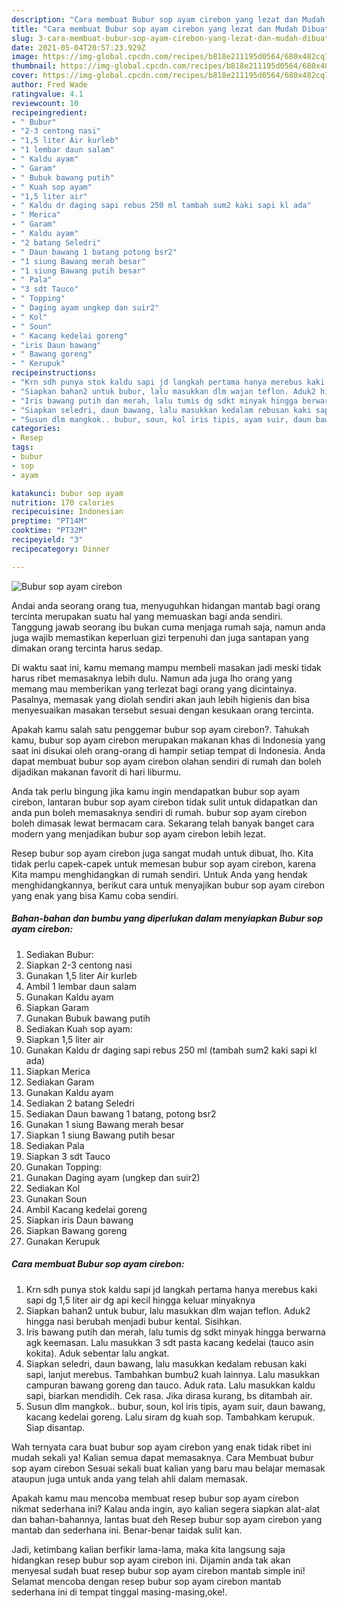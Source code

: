 ```yaml
---
description: "Cara membuat Bubur sop ayam cirebon yang lezat dan Mudah Dibuat"
title: "Cara membuat Bubur sop ayam cirebon yang lezat dan Mudah Dibuat"
slug: 3-cara-membuat-bubur-sop-ayam-cirebon-yang-lezat-dan-mudah-dibuat
date: 2021-05-04T20:57:23.929Z
image: https://img-global.cpcdn.com/recipes/b818e211195d0564/680x482cq70/bubur-sop-ayam-cirebon-foto-resep-utama.jpg
thumbnail: https://img-global.cpcdn.com/recipes/b818e211195d0564/680x482cq70/bubur-sop-ayam-cirebon-foto-resep-utama.jpg
cover: https://img-global.cpcdn.com/recipes/b818e211195d0564/680x482cq70/bubur-sop-ayam-cirebon-foto-resep-utama.jpg
author: Fred Wade
ratingvalue: 4.1
reviewcount: 10
recipeingredient:
- " Bubur"
- "2-3 centong nasi"
- "1,5 liter Air kurleb"
- "1 lembar daun salam"
- " Kaldu ayam"
- " Garam"
- " Bubuk bawang putih"
- " Kuah sop ayam"
- "1,5 liter air"
- " Kaldu dr daging sapi rebus 250 ml tambah sum2 kaki sapi kl ada"
- " Merica"
- " Garam"
- " Kaldu ayam"
- "2 batang Seledri"
- " Daun bawang 1 batang potong bsr2"
- "1 siung Bawang merah besar"
- "1 siung Bawang putih besar"
- " Pala"
- "3 sdt Tauco"
- " Topping"
- " Daging ayam ungkep dan suir2"
- " Kol"
- " Soun"
- " Kacang kedelai goreng"
- "iris Daun bawang"
- " Bawang goreng"
- " Kerupuk"
recipeinstructions:
- "Krn sdh punya stok kaldu sapi jd langkah pertama hanya merebus kaki sapi dg 1,5 liter air dg api kecil hingga keluar minyaknya"
- "Siapkan bahan2 untuk bubur, lalu masukkan dlm wajan teflon. Aduk2 hingga nasi berubah menjadi bubur kental. Sisihkan."
- "Iris bawang putih dan merah, lalu tumis dg sdkt minyak hingga berwarna agk keemasan. Lalu masukkan 3 sdt pasta kacang kedelai (tauco asin kokita). Aduk sebentar lalu angkat."
- "Siapkan seledri, daun bawang, lalu masukkan kedalam rebusan kaki sapi, lanjut merebus. Tambahkan bumbu2 kuah lainnya. Lalu masukkan campuran bawang goreng dan tauco. Aduk rata. Lalu masukkan kaldu sapi, biarkan mendidih. Cek rasa. Jika dirasa kurang, bs ditambah air."
- "Susun dlm mangkok.. bubur, soun, kol iris tipis, ayam suir, daun bawang, kacang kedelai goreng. Lalu siram dg kuah sop. Tambahkam kerupuk. Siap disantap."
categories:
- Resep
tags:
- bubur
- sop
- ayam

katakunci: bubur sop ayam 
nutrition: 170 calories
recipecuisine: Indonesian
preptime: "PT14M"
cooktime: "PT32M"
recipeyield: "3"
recipecategory: Dinner

---
```



![Bubur sop ayam cirebon](https://img-global.cpcdn.com/recipes/b818e211195d0564/680x482cq70/bubur-sop-ayam-cirebon-foto-resep-utama.jpg)

Andai anda seorang orang tua, menyuguhkan hidangan mantab bagi orang tercinta merupakan suatu hal yang memuaskan bagi anda sendiri. Tanggung jawab seorang ibu bukan cuma menjaga rumah saja, namun anda juga wajib memastikan keperluan gizi terpenuhi dan juga santapan yang dimakan orang tercinta harus sedap.

Di waktu  saat ini, kamu memang mampu membeli masakan jadi meski tidak harus ribet memasaknya lebih dulu. Namun ada juga lho orang yang memang mau memberikan yang terlezat bagi orang yang dicintainya. Pasalnya, memasak yang diolah sendiri akan jauh lebih higienis dan bisa menyesuaikan masakan tersebut sesuai dengan kesukaan orang tercinta. 



Apakah kamu salah satu penggemar bubur sop ayam cirebon?. Tahukah kamu, bubur sop ayam cirebon merupakan makanan khas di Indonesia yang saat ini disukai oleh orang-orang di hampir setiap tempat di Indonesia. Anda dapat membuat bubur sop ayam cirebon olahan sendiri di rumah dan boleh dijadikan makanan favorit di hari liburmu.

Anda tak perlu bingung jika kamu ingin mendapatkan bubur sop ayam cirebon, lantaran bubur sop ayam cirebon tidak sulit untuk didapatkan dan anda pun boleh memasaknya sendiri di rumah. bubur sop ayam cirebon boleh dimasak lewat bermacam cara. Sekarang telah banyak banget cara modern yang menjadikan bubur sop ayam cirebon lebih lezat.

Resep bubur sop ayam cirebon juga sangat mudah untuk dibuat, lho. Kita tidak perlu capek-capek untuk memesan bubur sop ayam cirebon, karena Kita mampu menghidangkan di rumah sendiri. Untuk Anda yang hendak menghidangkannya, berikut cara untuk menyajikan bubur sop ayam cirebon yang enak yang bisa Kamu coba sendiri.

<!--inarticleads1-->

##### Bahan-bahan dan bumbu yang diperlukan dalam menyiapkan Bubur sop ayam cirebon:

1. Sediakan  Bubur:
1. Siapkan 2-3 centong nasi
1. Gunakan 1,5 liter Air kurleb
1. Ambil 1 lembar daun salam
1. Gunakan  Kaldu ayam
1. Siapkan  Garam
1. Gunakan  Bubuk bawang putih
1. Sediakan  Kuah sop ayam:
1. Siapkan 1,5 liter air
1. Gunakan  Kaldu dr daging sapi rebus 250 ml (tambah sum2 kaki sapi kl ada)
1. Siapkan  Merica
1. Sediakan  Garam
1. Gunakan  Kaldu ayam
1. Sediakan 2 batang Seledri
1. Sediakan  Daun bawang 1 batang, potong bsr2
1. Gunakan 1 siung Bawang merah besar
1. Siapkan 1 siung Bawang putih besar
1. Sediakan  Pala
1. Siapkan 3 sdt Tauco
1. Gunakan  Topping:
1. Gunakan  Daging ayam (ungkep dan suir2)
1. Sediakan  Kol
1. Gunakan  Soun
1. Ambil  Kacang kedelai goreng
1. Siapkan iris Daun bawang
1. Siapkan  Bawang goreng
1. Gunakan  Kerupuk




<!--inarticleads2-->

##### Cara membuat Bubur sop ayam cirebon:

1. Krn sdh punya stok kaldu sapi jd langkah pertama hanya merebus kaki sapi dg 1,5 liter air dg api kecil hingga keluar minyaknya
1. Siapkan bahan2 untuk bubur, lalu masukkan dlm wajan teflon. Aduk2 hingga nasi berubah menjadi bubur kental. Sisihkan.
1. Iris bawang putih dan merah, lalu tumis dg sdkt minyak hingga berwarna agk keemasan. Lalu masukkan 3 sdt pasta kacang kedelai (tauco asin kokita). Aduk sebentar lalu angkat.
1. Siapkan seledri, daun bawang, lalu masukkan kedalam rebusan kaki sapi, lanjut merebus. Tambahkan bumbu2 kuah lainnya. Lalu masukkan campuran bawang goreng dan tauco. Aduk rata. Lalu masukkan kaldu sapi, biarkan mendidih. Cek rasa. Jika dirasa kurang, bs ditambah air.
1. Susun dlm mangkok.. bubur, soun, kol iris tipis, ayam suir, daun bawang, kacang kedelai goreng. Lalu siram dg kuah sop. Tambahkam kerupuk. Siap disantap.




Wah ternyata cara buat bubur sop ayam cirebon yang enak tidak ribet ini mudah sekali ya! Kalian semua dapat memasaknya. Cara Membuat bubur sop ayam cirebon Sesuai sekali buat kalian yang baru mau belajar memasak ataupun juga untuk anda yang telah ahli dalam memasak.

Apakah kamu mau mencoba membuat resep bubur sop ayam cirebon nikmat sederhana ini? Kalau anda ingin, ayo kalian segera siapkan alat-alat dan bahan-bahannya, lantas buat deh Resep bubur sop ayam cirebon yang mantab dan sederhana ini. Benar-benar taidak sulit kan. 

Jadi, ketimbang kalian berfikir lama-lama, maka kita langsung saja hidangkan resep bubur sop ayam cirebon ini. Dijamin anda tak akan menyesal sudah buat resep bubur sop ayam cirebon mantab simple ini! Selamat mencoba dengan resep bubur sop ayam cirebon mantab sederhana ini di tempat tinggal masing-masing,oke!.

